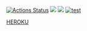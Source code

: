 [![Actions Status](https://github.com/VladDB/java-project-lvl5/workflows/hexlet-check/badge.svg)](https://github.com/VladDB/java-project-lvl5/actions)
<a href="https://codeclimate.com/github/VladDB/java-project-lvl5/maintainability"><img src="https://api.codeclimate.com/v1/badges/fd1522b9f71713845327/maintainability" /></a>
<a href="https://codeclimate.com/github/VladDB/java-project-lvl5/test_coverage"><img src="https://api.codeclimate.com/v1/badges/fd1522b9f71713845327/test_coverage" /></a>
[![test](https://github.com/VladDB/java-project-lvl5/actions/workflows/test.yml/badge.svg)](https://github.com/VladDB/java-project-lvl5/actions/workflows/test.yml)

<a href="https://ancient-hamlet-08736.herokuapp.com">HEROKU</a>